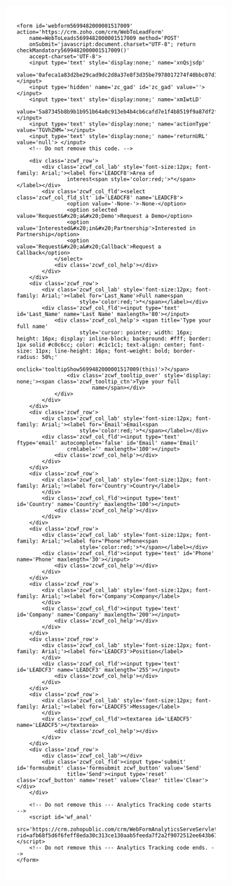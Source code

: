 <script>
	function validateEmail5699482000001517009() {
		var form = document.forms['WebToLeads5699482000001517009'];
		var emailFld = form.querySelectorAll('[ftype=email]');
		var i;
		for (i = 0; i < emailFld.length; i++) {
			var emailVal = emailFld[i].value;
			if (emailVal.replace(/^\s+|\s+$/g, '').length != 0) {
				var atpos = emailVal.indexOf('@');
				var dotpos = emailVal.lastIndexOf('.');
				if (atpos < 1 || dotpos < atpos + 2 || dotpos + 2 >= emailVal.length) {
					alert('Please enter a valid email address. ');
					emailFld[i].focus();
					return false;
				}
			}
		}
		return true;
	}

	function checkMandatory5699482000001517009() {
		var mndFileds = new Array('Last Name', 'Email', 'Phone', 'LEADCF8');
		var fldLangVal = new Array(
			'Full\x20name',
			'Email',
			'Phone',
			'Area\x20of\x20\u200B\u200Binterest'
		);
		for (i = 0; i < mndFileds.length; i++) {
			var fieldObj = document.forms['WebToLeads5699482000001517009'][mndFileds[i]];
			if (fieldObj) {
				if (fieldObj.value.replace(/^\s+|\s+$/g, '').length == 0) {
					if (fieldObj.type == 'file') {
						alert('Please select a file to upload.');
						fieldObj.focus();
						return false;
					}
					alert(fldLangVal[i] + ' cannot be empty.');
					fieldObj.focus();
					return false;
				} else if (fieldObj.nodeName == 'SELECT') {
					if (fieldObj.options[fieldObj.selectedIndex].value == '-None-') {
						alert(fldLangVal[i] + ' cannot be none.');
						fieldObj.focus();
						return false;
					}
				} else if (fieldObj.type == 'checkbox') {
					if (fieldObj.checked == false) {
						alert('Please accept  ' + fldLangVal[i]);
						fieldObj.focus();
						return false;
					}
				}
				try {
					if (fieldObj.name == 'Last Name') {
						name = fieldObj.value;
					}
				} catch (e) {}
			}
		}
		if (!validateEmail5699482000001517009()) {
			return false;
		}

		var urlparams = new URLSearchParams(window.location.search);
		if (urlparams.has('service') && urlparams.get('service') === 'smarturl') {
			var webform = document.getElementById('webform5699482000001517009');
			var service = urlparams.get('service');
			var smarturlfield = document.createElement('input');
			smarturlfield.setAttribute('type', 'hidden');
			smarturlfield.setAttribute('value', service);
			smarturlfield.setAttribute('name', 'service');
			webform.appendChild(smarturlfield);
		}
		document.querySelector('.crmWebToEntityForm .formsubmit').setAttribute('disabled', true);
	}

	function tooltipShow5699482000001517009(el) {
		var tooltip = el.nextElementSibling;
		var tooltipDisplay = tooltip.style.display;
		if (tooltipDisplay == 'none') {
			var allTooltip = document.getElementsByClassName('zcwf_tooltip_over');
			for (i = 0; i < allTooltip.length; i++) {
				allTooltip[i].style.display = 'none';
			}
			tooltip.style.display = 'block';
		} else {
			tooltip.style.display = 'none';
		}
	}
</script>

<div id='crmWebToEntityForm' class='zcwf_lblLeft crmWebToEntityForm'
    style='background-color: white;color: black;max-width: 600px;'>
    <meta name='viewport' content='width=device-width, initial-scale=1.0'>
    <META HTTP-EQUIV='content-type' CONTENT='text/html;charset=UTF-8'>

    <form id='webform5699482000001517009' action='https://crm.zoho.com/crm/WebToLeadForm'
        name=WebToLeads5699482000001517009 method='POST'
        onSubmit='javascript:document.charset="UTF-8"; return checkMandatory5699482000001517009()'
        accept-charset='UTF-8'>
        <input type='text' style='display:none;' name='xnQsjsdp'
            value='0afeca1a83d2be29cad9dc2d8a37e8f3d35be7978017274f40bbc07d1f169340'></input>
        <input type='hidden' name='zc_gad' id='zc_gad' value=''></input>
        <input type='text' style='display:none;' name='xmIwtLD'
            value='5a87345b8b9b1b951b64a0c913eb4b4cb6cafd7e1f4b8519f9a87df2f28179339608b7c95a65f83b6f01fd5ba9569924'></input>
        <input type='text' style='display:none;' name='actionType' value='TGVhZHM='></input>
        <input type='text' style='display:none;' name='returnURL' value='null'> </input>
        <!-- Do not remove this code. -->

        <div class='zcwf_row'>
            <div class='zcwf_col_lab' style='font-size:12px; font-family: Arial;'><label for='LEADCF8'>Area of
                    ​​interest<span style='color:red;'>*</span></label></div>
            <div class='zcwf_col_fld'><select class='zcwf_col_fld_slt' id='LEADCF8' name='LEADCF8'>
                    <option value='-None-'>-None-</option>
                    <option selected value='Request&#x20;a&#x20;Demo'>Request a Demo</option>
                    <option value='Interested&#x20;in&#x20;Partnership'>Interested in Partnership</option>
                    <option value='Request&#x20;a&#x20;Callback'>Request a Callback</option>
                </select>
                <div class='zcwf_col_help'></div>
            </div>
        </div>
        <div class='zcwf_row'>
            <div class='zcwf_col_lab' style='font-size:12px; font-family: Arial;'><label for='Last_Name'>Full name<span
                        style='color:red;'>*</span></label></div>
            <div class='zcwf_col_fld'><input type='text' id='Last_Name' name='Last Name' maxlength='80'></input>
                <div class='zcwf_col_help'> <span title='Type your full name'
                        style='cursor: pointer; width: 16px; height: 16px; display: inline-block; background: #fff; border: 1px solid #c0c6cc; color: #c1c1c1; text-align: center; font-size: 11px; line-height: 16px; font-weight: bold; border-radius: 50%;'
                        onclick='tooltipShow5699482000001517009(this)'>?</span>
                    <div class='zcwf_tooltip_over' style='display: none;'><span class='zcwf_tooltip_ctn'>Type your full
                            name</span></div>
                </div>
            </div>
        </div>
        <div class='zcwf_row'>
            <div class='zcwf_col_lab' style='font-size:12px; font-family: Arial;'><label for='Email'>Email<span
                        style='color:red;'>*</span></label></div>
            <div class='zcwf_col_fld'><input type='text' ftype='email' autocomplete='false' id='Email' name='Email'
                    crmlabel='' maxlength='100'></input>
                <div class='zcwf_col_help'></div>
            </div>
        </div>
        <div class='zcwf_row'>
            <div class='zcwf_col_lab' style='font-size:12px; font-family: Arial;'><label for='Country'>Country</label>
            </div>
            <div class='zcwf_col_fld'><input type='text' id='Country' name='Country' maxlength='100'></input>
                <div class='zcwf_col_help'></div>
            </div>
        </div>
        <div class='zcwf_row'>
            <div class='zcwf_col_lab' style='font-size:12px; font-family: Arial;'><label for='Phone'>Phone<span
                        style='color:red;'>*</span></label></div>
            <div class='zcwf_col_fld'><input type='text' id='Phone' name='Phone' maxlength='30'></input>
                <div class='zcwf_col_help'></div>
            </div>
        </div>
        <div class='zcwf_row'>
            <div class='zcwf_col_lab' style='font-size:12px; font-family: Arial;'><label for='Company'>Company</label>
            </div>
            <div class='zcwf_col_fld'><input type='text' id='Company' name='Company' maxlength='200'></input>
                <div class='zcwf_col_help'></div>
            </div>
        </div>
        <div class='zcwf_row'>
            <div class='zcwf_col_lab' style='font-size:12px; font-family: Arial;'><label for='LEADCF3'>Position</label>
            </div>
            <div class='zcwf_col_fld'><input type='text' id='LEADCF3' name='LEADCF3' maxlength='255'></input>
                <div class='zcwf_col_help'></div>
            </div>
        </div>
        <div class='zcwf_row'>
            <div class='zcwf_col_lab' style='font-size:12px; font-family: Arial;'><label for='LEADCF5'>Message</label>
            </div>
            <div class='zcwf_col_fld'><textarea id='LEADCF5' name='LEADCF5'></textarea>
                <div class='zcwf_col_help'></div>
            </div>
        </div>
        <div class='zcwf_row'>
            <div class='zcwf_col_lab'></div>
            <div class='zcwf_col_fld'><input type='submit' id='formsubmit' class='formsubmit zcwf_button' value='Send'
                    title='Send'><input type='reset' class='zcwf_button' name='reset' value='Clear' title='Clear'></div>
        </div>

        <!-- Do not remove this --- Analytics Tracking code starts -->
        <script id='wf_anal'
            src='https://crm.zohopublic.com/crm/WebFormAnalyticsServeServlet?rid=afb68f5d6f6feff8eda30c313ce130aab5feeda7f2a2f9072512ee643b67a9ac75f33bff2bf601a0c1712258c5322263gidd51585345a7b92504021c17b1205f717f7e505556b0508675b1630ec402a9d3cgid9829421248f90bc1e90808fc9ce4183c85288aa7e60f58126a0db8ddf4bfb619gid2e1601d689bef4b2d668d12ba329debaa2da782b239f53b388313ae5dcb3d109&tw=dd1d369a4adc897d26f1ab45f565f52382e53be84b11c8393abfe8d7302bbd48'></script>
        <!-- Do not remove this --- Analytics Tracking code ends. -->
    </form>

</div>

<style>
	html,
	body {
		margin: 0px;
	}

	#crmWebToEntityForm.zcwf_lblLeft {
		width: 100%;
		padding: 25px;
		margin: 0 auto;
		box-sizing: border-box;
	}

	#crmWebToEntityForm.zcwf_lblLeft * {
		box-sizing: border-box;
	}

	#crmWebToEntityForm {
		text-align: left;
	}

	#crmWebToEntityForm * {
		direction: ltr;
	}

	.zcwf_lblLeft .zcwf_title {
		word-wrap: break-word;
		padding: 0px 6px 10px;
		font-weight: bold;
	}

	.zcwf_lblLeft.cpT_primaryBtn:hover {
		background: linear-gradient(#02acff 0, #006be4 100%) no-repeat padding-box !important;
		box-shadow: 0 -2px 0 0 #0159b9 inset !important;
		border: 0 !important;
		color: #fff !important;
		outline: 0 !important;
	}

	.zcwf_lblLeft .zcwf_col_fld input[type='text'],
	input[type='password'],
	.zcwf_lblLeft .zcwf_col_fld textarea {
		width: 60%;
		border: 1px solid #c0c6cc !important;
		resize: vertical;
		border-radius: 2px;
		float: left;
	}

	.zcwf_lblLeft .zcwf_col_lab {
		width: 30%;
		word-break: break-word;
		padding: 0px 6px 0px;
		margin-right: 10px;
		margin-top: 5px;
		float: left;
		min-height: 1px;
	}

	.zcwf_lblLeft .zcwf_col_fld {
		float: left;
		width: 68%;
		padding: 0px 6px 0px;
		position: relative;
		margin-top: 5px;
	}

	.zcwf_lblLeft .zcwf_privacy {
		padding: 6px;
	}

	.zcwf_lblLeft .wfrm_fld_dpNn {
		display: none;
	}

	.dIB {
		display: inline-block;
	}

	.zcwf_lblLeft .zcwf_col_fld_slt {
		width: 60%;
		border: 1px solid #ccc;
		background: #fff;
		border-radius: 4px;
		font-size: 12px;
		float: left;
		resize: vertical;
		padding: 2px 5px;
	}

	.zcwf_lblLeft .zcwf_row:after,
	.zcwf_lblLeft .zcwf_col_fld:after {
		content: '';
		display: table;
		clear: both;
	}

	.zcwf_lblLeft .zcwf_col_help {
		float: left;
		margin-left: 7px;
		font-size: 12px;
		max-width: 35%;
		word-break: break-word;
	}

	.zcwf_lblLeft .zcwf_help_icon {
		cursor: pointer;
		width: 16px;
		height: 16px;
		display: inline-block;
		background: #fff;
		border: 1px solid #c0c6cc;
		color: #c1c1c1;
		text-align: center;
		font-size: 11px;
		line-height: 16px;
		font-weight: bold;
		border-radius: 50%;
	}

	.zcwf_lblLeft .zcwf_row {
		margin: 15px 0px;
	}

	.zcwf_lblLeft .formsubmit {
		margin-right: 5px;
		cursor: pointer;
		color: var(--baseColor);
		font-size: 12px;
	}

	.zcwf_lblLeft .zcwf_privacy_txt {
		width: 90%;
		color: rgb(0, 0, 0);
		font-size: 12px;
		font-family: Arial;
		display: inline-block;
		vertical-align: top;
		color: var(--baseColor);
		padding-top: 2px;
		margin-left: 6px;
	}

	.zcwf_lblLeft .zcwf_button {
		font-size: 12px;
		color: var(--baseColor);
		border: 1px solid #c0c6cc;
		padding: 3px 9px;
		border-radius: 4px;
		cursor: pointer;
		max-width: 120px;
		overflow: hidden;
		text-overflow: ellipsis;
		white-space: nowrap;
	}

	.zcwf_lblLeft .zcwf_tooltip_over {
		position: relative;
	}

	.zcwf_lblLeft .zcwf_tooltip_ctn {
		position: absolute;
		background: #dedede;
		padding: 3px 6px;
		top: 3px;
		border-radius: 4px;
		word-break: break-word;
		min-width: 100px;
		max-width: 150px;
		color: var(--baseColor);
		z-index: 100;
	}

	.zcwf_lblLeft .zcwf_ckbox {
		float: left;
	}

	.zcwf_lblLeft .zcwf_file {
		width: 55%;
		box-sizing: border-box;
		float: left;
	}

	.clearB:after {
		content: '';
		display: block;
		clear: both;
	}

	@media all and (max-width: 600px) {
		.zcwf_lblLeft .zcwf_col_lab,
		.zcwf_lblLeft .zcwf_col_fld {
			width: auto;
			float: none !important;
		}

		.zcwf_lblLeft .zcwf_col_help {
			width: 40%;
		}
	}
</style>
